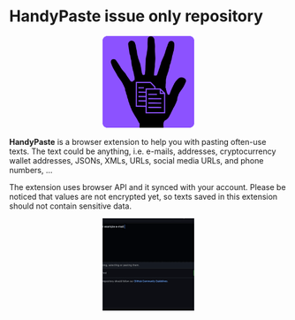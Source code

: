 # HandyPaste issue only repository

<p align="center">
  <img src="./img/HandyPaste_.png" width=33%/>
</p>

<strong>HandyPaste</strong> is a browser extension to help you with pasting often-use texts. The text could be anything, i.e. e-mails, addresses, cryptocurrency wallet addresses, JSONs, XMLs, URLs, social media URLs, and phone numbers, ...

The extension uses browser API and it synced with your account. Please be noticed that values are not encrypted yet, so texts saved in this extension should not contain sensitive data.

<p align="center">
  <img src="./img/handypaste-paste-demo.gif" width=33%/>
</p>
